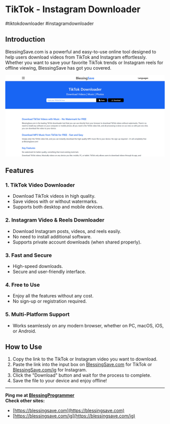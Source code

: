 # TikTok - Instagram Downloader

#tiktokdownloader #instagramdownloader

## Introduction
BlessingSave.com is a powerful and easy-to-use online tool designed to help users download videos from TikTok and Instagram effortlessly. Whether you want to save your favorite TikTok trends or Instagram reels for offline viewing, BlessingSave has got you covered.

![BlessingSave Screenshot](src/assets/images/site.jpg)

## Features

### 1. TikTok Video Downloader
- Download TikTok videos in high quality.
- Save videos with or without watermarks.
- Supports both desktop and mobile devices.

### 2. Instagram Video & Reels Downloader
- Download Instagram posts, videos, and reels easily.
- No need to install additional software.
- Supports private account downloads (when shared properly).

### 3. Fast and Secure
- High-speed downloads.
- Secure and user-friendly interface.

### 4. Free to Use
- Enjoy all the features without any cost.
- No sign-up or registration required.

### 5. Multi-Platform Support
- Works seamlessly on any modern browser, whether on PC, macOS, iOS, or Android.

## How to Use
1. Copy the link to the TikTok or Instagram video you want to download.
2. Paste the link into the input box on [BlessingSave.com](https://blessingsave.com) for TikTok or [BlessingSave.com/ig](https://blessingsave.com/ig) for Instagram.
3. Click the "Download" button and wait for the process to complete.
4. Save the file to your device and enjoy offline!

---

**Ping me at [BlessingProgrammer](mailto:ngocanh.contact.information@gmail.com)**  
**Check other sites:**
- [https://blessingsave.com](https://blessingsave.com)
- [https://blessingsave.com/ig](https://blessingsave.com/ig)

